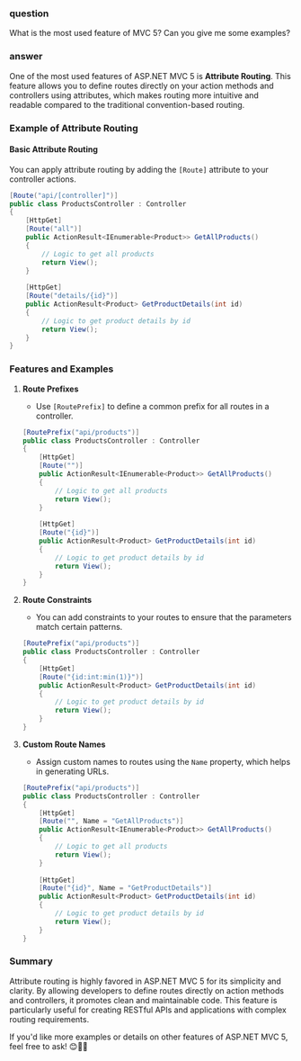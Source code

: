 ### question
What is the most used feature of MVC 5? Can you give me some examples?

### answer
One of the most used features of ASP.NET MVC 5 is **Attribute Routing**. This feature allows you to define routes directly on your action methods and controllers using attributes, which makes routing more intuitive and readable compared to the traditional convention-based routing.

### Example of Attribute Routing

#### Basic Attribute Routing
You can apply attribute routing by adding the `[Route]` attribute to your controller actions.

```csharp
[Route("api/[controller]")]
public class ProductsController : Controller
{
    [HttpGet]
    [Route("all")]
    public ActionResult<IEnumerable<Product>> GetAllProducts()
    {
        // Logic to get all products
        return View();
    }
    
    [HttpGet]
    [Route("details/{id}")]
    public ActionResult<Product> GetProductDetails(int id)
    {
        // Logic to get product details by id
        return View();
    }
}
```

### Features and Examples

1. **Route Prefixes**
   - Use `[RoutePrefix]` to define a common prefix for all routes in a controller.

   ```csharp
   [RoutePrefix("api/products")]
   public class ProductsController : Controller
   {
       [HttpGet]
       [Route("")]
       public ActionResult<IEnumerable<Product>> GetAllProducts()
       {
           // Logic to get all products
           return View();
       }
       
       [HttpGet]
       [Route("{id}")]
       public ActionResult<Product> GetProductDetails(int id)
       {
           // Logic to get product details by id
           return View();
       }
   }
   ```

2. **Route Constraints**
   - You can add constraints to your routes to ensure that the parameters match certain patterns.

   ```csharp
   [RoutePrefix("api/products")]
   public class ProductsController : Controller
   {
       [HttpGet]
       [Route("{id:int:min(1)}")]
       public ActionResult<Product> GetProductDetails(int id)
       {
           // Logic to get product details by id
           return View();
       }
   }
   ```

3. **Custom Route Names**
   - Assign custom names to routes using the `Name` property, which helps in generating URLs.

   ```csharp
   [RoutePrefix("api/products")]
   public class ProductsController : Controller
   {
       [HttpGet]
       [Route("", Name = "GetAllProducts")]
       public ActionResult<IEnumerable<Product>> GetAllProducts()
       {
           // Logic to get all products
           return View();
       }
       
       [HttpGet]
       [Route("{id}", Name = "GetProductDetails")]
       public ActionResult<Product> GetProductDetails(int id)
       {
           // Logic to get product details by id
           return View();
       }
   }
   ```

### Summary

Attribute routing is highly favored in ASP.NET MVC 5 for its simplicity and clarity. By allowing developers to define routes directly on action methods and controllers, it promotes clean and maintainable code. This feature is particularly useful for creating RESTful APIs and applications with complex routing requirements.

If you'd like more examples or details on other features of ASP.NET MVC 5, feel free to ask! 😊🚀📂